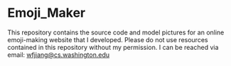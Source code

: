 # Emoji_Maker
This repository contains the source code and model pictures for an online emoji-making website that I developed.
Please do not use resources contained in this repository without my permission.
I can be reached via email: wfjiang@cs.washington.edu